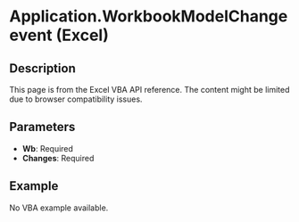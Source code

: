 # Application.WorkbookModelChange event (Excel)

## Description
This page is from the Excel VBA API reference. The content might be limited due to browser compatibility issues.

## Parameters
- **Wb**: Required
- **Changes**: Required

## Example
No VBA example available.
